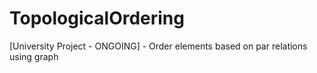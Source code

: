 # TopologicalOrdering
[University Project - ONGOING] - Order elements based on par relations using graph
